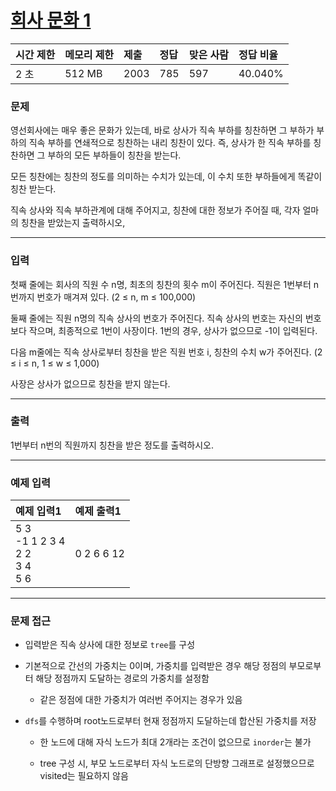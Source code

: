 # [회사 문화 1](https://www.acmicpc.net/problem/14267)

<div align = center>

| 시간 제한 | 메모리 제한 | 제출 | 정답 | 맞은 사람 | 정답 비율 |
| :-------- | :---------- | :--- | :--- | :-------- | :-------- |
| 2 초      | 512 MB      | 2003 | 785  | 597       | 40.040%   |

</div>

### 문제

영선회사에는 매우 좋은 문화가 있는데, 바로 상사가 직속 부하를 칭찬하면 그 부하가 부하의 직속 부하를 연쇄적으로 칭찬하는 내리 칭찬이 있다. 즉, 상사가 한 직속 부하를 칭찬하면 그 부하의 모든 부하들이 칭찬을 받는다.

모든 칭찬에는 칭찬의 정도를 의미하는 수치가 있는데, 이 수치 또한 부하들에게 똑같이 칭찬 받는다.

직속 상사와 직속 부하관계에 대해 주어지고, 칭찬에 대한 정보가 주어질 때, 각자 얼마의 칭찬을 받았는지 출력하시오,

---

### 입력

첫째 줄에는 회사의 직원 수 n명, 최초의 칭찬의 횟수 m이 주어진다. 직원은 1번부터 n번까지 번호가 매겨져 있다. (2 ≤ n, m ≤ 100,000)

둘째 줄에는 직원 n명의 직속 상사의 번호가 주어진다. 직속 상사의 번호는 자신의 번호보다 작으며, 최종적으로 1번이 사장이다. 1번의 경우, 상사가 없으므로 -1이 입력된다.

다음 m줄에는 직속 상사로부터 칭찬을 받은 직원 번호 i, 칭찬의 수치 w가 주어진다. (2 ≤ i ≤ n, 1 ≤ w ≤ 1,000)

사장은 상사가 없으므로 칭찬을 받지 않는다.

---

### 출력

1번부터 n번의 직원까지 칭찬을 받은 정도를 출력하시오.

---

### 예제 입력

| 예제 입력1                                 | 예제 출력1 |
| :----------------------------------------- | :--------- |
| 5 3<br/>-1 1 2 3 4<br/>2 2<br/>3 4<br/>5 6 | 0 2 6 6 12 |

---

### 문제 접근

  - 입력받은 직속 상사에 대한 정보로 `tree`를 구성

  - 기본적으로 간선의 가중치는 0이며, 가중치를 입력받은 경우 해당 정점의 부모로부터 해당 정점까지 도달하는 경로의 가중치를 설정함

    - 같은 정점에 대한 가중치가 여러번 주어지는 경우가 있음

  - `dfs`를 수행하며 root노드로부터 현재 정점까지 도달하는데 합산된 가중치를 저장

    - 한 노드에 대해 자식 노드가 최대 2개라는 조건이 없으므로 `inorder`는 불가

    - tree 구성 시, 부모 노드로부터 자식 노드로의 단방향 그래프로 설정했으므로 visited는 필요하지 않음
